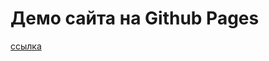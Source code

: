 # Демо сайта на Github Pages

[ссылка](https://dmitrysheklein.github.io/praktikum.yandex.react-burger/)

